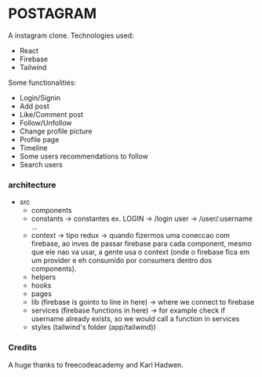 # POSTAGRAM
A instagram clone. 
Technologies used:
- React
- Firebase
- Tailwind

Some functionalities:
- Login/Signin
- Add post
- Like/Comment post
- Follow/Unfollow
- Change profile picture
- Profile page
- Timeline
- Some users recommendations to follow
- Search users


### architecture
- src
    - components
    - constants -> constantes ex. LOGIN -> /login  user -> /user/:username ...
    - context -> tipo redux -> quando fizermos uma coneccao com firebase, ao inves de passar firebase para cada component, mesmo que ele nao va usar, a gente usa o context (onde o firebase fica em um provider e eh consumido por consumers dentro dos components).
    - helpers
    - hooks
    - pages
    - lib (firebase is gointo to line in here) -> where we connect to firebase
    - services (firebase functions in here) -> for example check if username already exists, so we would call a function in services
    - styles (tailwind's folder (app/tailwind))

### Credits
A huge thanks to freecodeacademy and Karl Hadwen.
